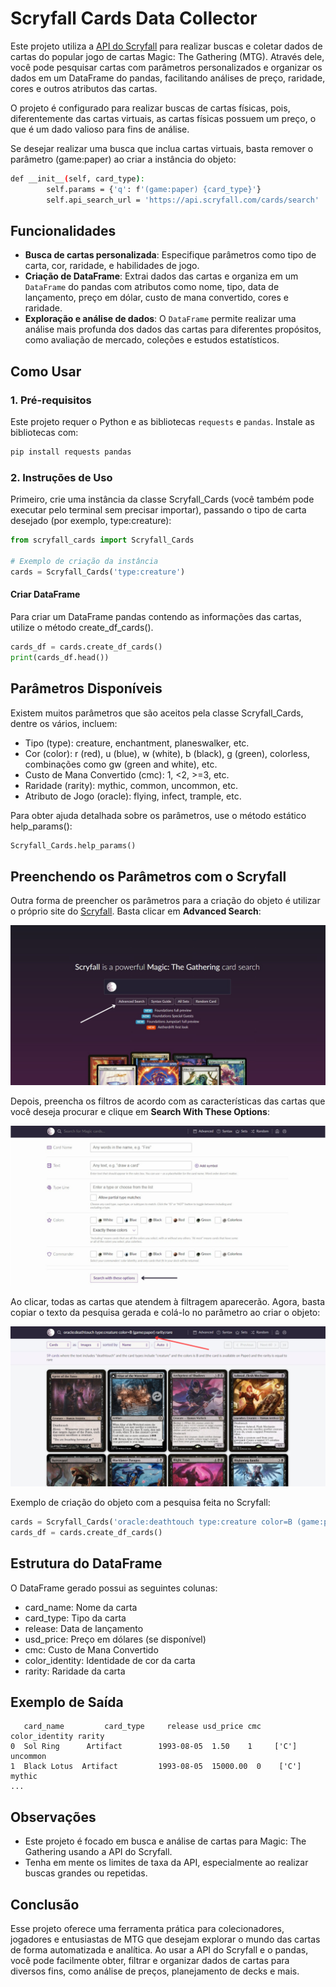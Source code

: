 # Scryfall Cards Data Collector

Este projeto utiliza a [API do Scryfall](https://scryfall.com/docs/api) para realizar buscas e coletar dados de cartas do popular jogo de cartas Magic: The Gathering (MTG). Através dele, você pode pesquisar cartas com parâmetros personalizados e organizar os dados em um DataFrame do pandas, facilitando análises de preço, raridade, cores e outros atributos das cartas.

O projeto é configurado para realizar buscas de cartas físicas, pois, diferentemente das cartas virtuais, as cartas físicas possuem um preço, o que é um dado valioso para fins de análise.

Se desejar realizar uma busca que inclua cartas virtuais, basta remover o parâmetro (game:paper) ao criar a instância do objeto:
```bash
def __init__(self, card_type):
        self.params = {'q': f'(game:paper) {card_type}'}
        self.api_search_url = 'https://api.scryfall.com/cards/search'
```

## Funcionalidades

- **Busca de cartas personalizada**: Especifique parâmetros como tipo de carta, cor, raridade, e habilidades de jogo.
- **Criação de DataFrame**: Extrai dados das cartas e organiza em um `DataFrame` do pandas com atributos como nome, tipo, data de lançamento, preço em dólar, custo de mana convertido, cores e raridade.
- **Exploração e análise de dados**: O `DataFrame` permite realizar uma análise mais profunda dos dados das cartas para diferentes propósitos, como avaliação de mercado, coleções e estudos estatísticos.

## Como Usar

### 1. Pré-requisitos
Este projeto requer o Python e as bibliotecas `requests` e `pandas`. Instale as bibliotecas com:
```bash
pip install requests pandas
```
### 2. Instruções de Uso
Primeiro, crie uma instância da classe Scryfall_Cards (você também pode executar pelo terminal sem precisar importar), passando o tipo de carta desejado (por exemplo, type:creature):
```python
from scryfall_cards import Scryfall_Cards

# Exemplo de criação da instância
cards = Scryfall_Cards('type:creature')
```
#### Criar DataFrame
Para criar um DataFrame pandas contendo as informações das cartas, utilize o método create_df_cards().
```python
cards_df = cards.create_df_cards()
print(cards_df.head())
```
## Parâmetros Disponíveis
Existem muitos parâmetros que são aceitos pela classe Scryfall_Cards, dentre os vários, incluem:
* Tipo (type): creature, enchantment, planeswalker, etc.
* Cor (color): r (red), u (blue), w (white), b (black), g (green), colorless, combinações como gw (green and white), etc.
* Custo de Mana Convertido (cmc): 1, <2, >=3, etc.
* Raridade (rarity): mythic, common, uncommon, etc.
* Atributo de Jogo (oracle): flying, infect, trample, etc.

Para obter ajuda detalhada sobre os parâmetros, use o método estático help_params():
```python
Scryfall_Cards.help_params()
```
## Preenchendo os Parâmetros com o Scryfall

Outra forma de preencher os parâmetros para a criação do objeto é utilizar o próprio site do [Scryfall](https://scryfall.com). Basta clicar em **Advanced Search**:

![Menu Scryfall](scryfall_images/scryfall_menu.png)

Depois, preencha os filtros de acordo com as características das cartas que você deseja procurar e clique em **Search With These Options**:

![Filtro Scryfall](scryfall_images/search_options.png)

Ao clicar, todas as cartas que atendem à filtragem aparecerão. Agora, basta copiar o texto da pesquisa gerada e colá-lo no parâmetro ao criar o objeto:

![Resultado](scryfall_images/result.png)

Exemplo de criação do objeto com a pesquisa feita no Scryfall:

```python
cards = Scryfall_Cards('oracle:deathtouch type:creature color=B (game:paper) rarity:rare')
cards_df = cards.create_df_cards()
```
## Estrutura do DataFrame
O DataFrame gerado possui as seguintes colunas:
* card_name: Nome da carta
* card_type: Tipo da carta
* release: Data de lançamento
* usd_price: Preço em dólares (se disponível)
* cmc: Custo de Mana Convertido
* color_identity: Identidade de cor da carta
* rarity: Raridade da carta

## Exemplo de Saída
```
   card_name         card_type     release usd_price cmc color_identity rarity
0  Sol Ring      Artifact        1993-08-05  1.50    1     ['C']         uncommon
1  Black Lotus  Artifact         1993-08-05  15000.00  0    ['C']         mythic
...
```
## Observações
* Este projeto é focado em busca e análise de cartas para Magic: The Gathering usando a API do Scryfall.
* Tenha em mente os limites de taxa da API, especialmente ao realizar buscas grandes ou repetidas.

## Conclusão
Esse projeto oferece uma ferramenta prática para colecionadores, jogadores e entusiastas de MTG que desejam explorar o mundo das cartas de forma automatizada e analítica. Ao usar a API do Scryfall e o pandas, você pode facilmente obter, filtrar e organizar dados de cartas para diversos fins, como análise de preços, planejamento de decks e mais.
